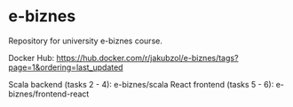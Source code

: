 # e-biznes
Repository for university e-biznes course.

Docker Hub: https://hub.docker.com/r/jakubzol/e-biznes/tags?page=1&ordering=last_updated

Scala backend (tasks 2 - 4): e-biznes/scala
React frontend (tasks 5 - 6): e-biznes/frontend-react
